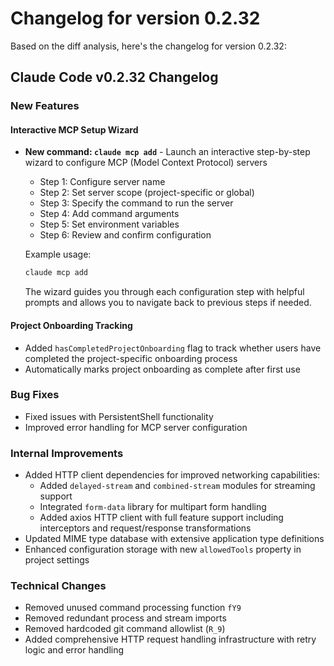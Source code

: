 # Changelog for version 0.2.32

Based on the diff analysis, here's the changelog for version 0.2.32:

## Claude Code v0.2.32 Changelog

### New Features

#### Interactive MCP Setup Wizard
- **New command: `claude mcp add`** - Launch an interactive step-by-step wizard to configure MCP (Model Context Protocol) servers
  - Step 1: Configure server name
  - Step 2: Set server scope (project-specific or global)
  - Step 3: Specify the command to run the server
  - Step 4: Add command arguments
  - Step 5: Set environment variables
  - Step 6: Review and confirm configuration
  
  Example usage:
  ```bash
  claude mcp add
  ```
  
  The wizard guides you through each configuration step with helpful prompts and allows you to navigate back to previous steps if needed.

#### Project Onboarding Tracking
- Added `hasCompletedProjectOnboarding` flag to track whether users have completed the project-specific onboarding process
- Automatically marks project onboarding as complete after first use

### Bug Fixes
- Fixed issues with PersistentShell functionality
- Improved error handling for MCP server configuration

### Internal Improvements
- Added HTTP client dependencies for improved networking capabilities:
  - Added `delayed-stream` and `combined-stream` modules for streaming support
  - Integrated `form-data` library for multipart form handling
  - Added axios HTTP client with full feature support including interceptors and request/response transformations
- Updated MIME type database with extensive application type definitions
- Enhanced configuration storage with new `allowedTools` property in project settings

### Technical Changes
- Removed unused command processing function `fY9` 
- Removed redundant process and stream imports
- Removed hardcoded git command allowlist (`R_9`)
- Added comprehensive HTTP request handling infrastructure with retry logic and error handling
